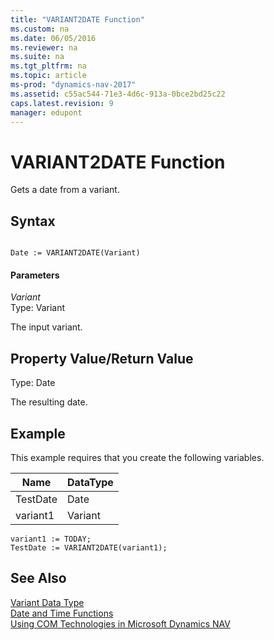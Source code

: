 ```yaml
---
title: "VARIANT2DATE Function"
ms.custom: na
ms.date: 06/05/2016
ms.reviewer: na
ms.suite: na
ms.tgt_pltfrm: na
ms.topic: article
ms-prod: "dynamics-nav-2017"
ms.assetid: c55ac544-71e3-4d6c-913a-0bce2bd25c22
caps.latest.revision: 9
manager: edupont
---
```

# VARIANT2DATE Function
Gets a date from a variant.  
  
## Syntax  
  
```  
  
Date := VARIANT2DATE(Variant)  
```  
  
#### Parameters  
 *Variant*  
 Type: Variant  
  
 The input variant.  
  
## Property Value\/Return Value  
 Type: Date  
  
 The resulting date.  
  
## Example  
 This example requires that you create the following variables.  
  
|Name|DataType|  
|----------|--------------|  
|TestDate|Date|  
|variant1|Variant|  
  
```  
variant1 := TODAY;  
TestDate := VARIANT2DATE(variant1);  
```  
  
## See Also  
 [Variant Data Type](Variant-Data-Type.md)   
 [Date and Time Functions](Date-and-Time-Functions.md)   
 [Using COM Technologies in Microsoft Dynamics NAV](Using-COM-Technologies-in-Microsoft-Dynamics-NAV.md)